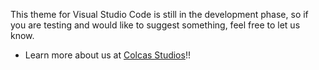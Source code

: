 This theme for Visual Studio Code is still in the development phase, so if you are testing and would like to suggest something, feel free to let us know.

* Learn more about us at [Colcas Studios](https://www.colcastudios.com)!!
